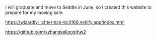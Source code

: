 I will graduate and move to Seattle in June, so I created this website to prepare for my moving sale.

https://wizardly-lichterman-bc0f66.netlify.app/index.html

https://github.com/xzhangkellogg/hw2